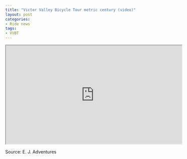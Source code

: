```yaml
---
title: "Victor Valley Bicycle Tour metric century (video)"
layout: post
categories:
- Ride news
tags: 
- VVBT
---
```


<iframe width="560" height="315" src="https://www.youtube.com/embed/5CZxc0poczY?si=zDY6SRrISreIHc6x" title="Victor Valley Bicycle Tour metric century" allowfullscreen></iframe>

Source: E. J. Adventures
